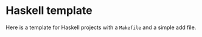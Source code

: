 # Haskell template

Here is a template for Haskell projects with a `Makefile` and a simple add file.